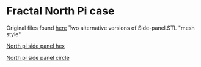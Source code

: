 # Fractal North Pi case

Original files found [here](https://www.fractal-design.com/north-pi-3d-files/)
Two alternative versions of Side-panel.STL "mesh style"

[North pi side panel hex](https://github.com/maxwen/3d-printinig/blob/main/North%20pi%20side%20panel%20hex.stl)

[North pi side panel circle](https://github.com/maxwen/3d-printinig/blob/main/North%20pi%20side%20panel%20circle.stl)

